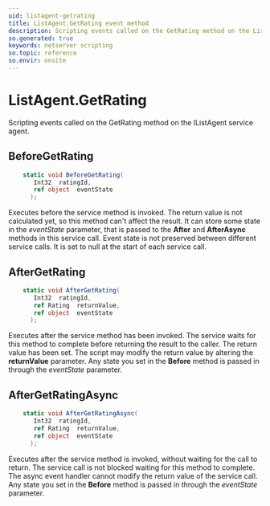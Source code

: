 ```yaml
---
uid: listagent-getrating
title: ListAgent.GetRating event method
description: Scripting events called on the GetRating method on the ListAgent service agent.
so.generated: true
keywords: netserver scripting
so.topic: reference
so.envir: onsite
---
```

# ListAgent.GetRating

Scripting events called on the <see cref='M:IListAgent.GetRating'>GetRating</see> method on the <see cref='IListAgent'>IListAgent</see>  service agent.

## BeforeGetRating
```cs
    static void BeforeGetRating(
       Int32  ratingId,
       ref object  eventState
      );
```
Executes before the service method is invoked.
The return value is not calculated yet, so this method can't affect the result.
It can store some state in the *eventState* parameter, that is passed to the **After** and **AfterAsync** methods in this service call.
Event state is not preserved between different service calls. It is set to null at the start of each service call.
## AfterGetRating
```cs
    static void AfterGetRating(
       Int32  ratingId,
       ref Rating  returnValue,
       ref object  eventState
      );
```
Executes after the service method has been invoked. The service waits for this method to complete before returning the result to the caller.
The return value has been set. The script may modify the return value by altering the **returnValue** parameter.
Any state you set in the **Before** method is passed in through the *eventState* parameter.
## AfterGetRatingAsync
```cs
    static void AfterGetRatingAsync(
       Int32  ratingId,
       ref Rating  returnValue,
       ref object  eventState
      );
```
Executes after the service method is invoked, without waiting for the call to return.
The service call is not blocked waiting for this method to complete.
The async event handler cannot modify the return value of the service call.
Any state you set in the **Before** method is passed in through the *eventState* parameter.

